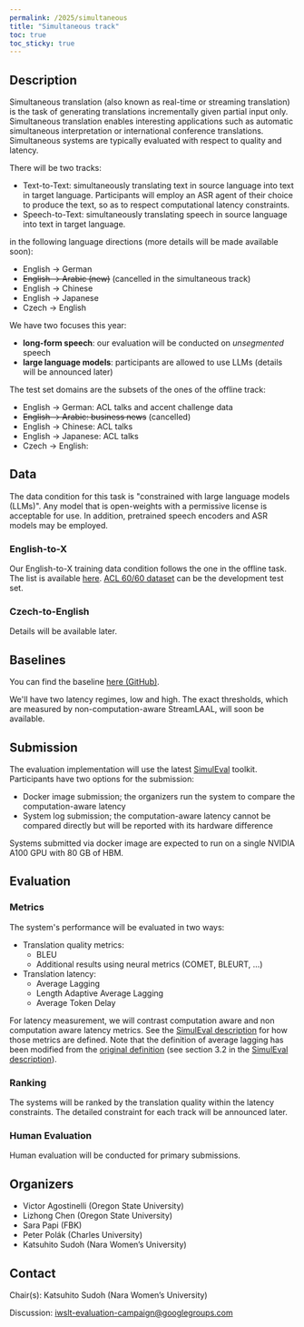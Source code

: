 ```yaml
---
permalink: /2025/simultaneous
title: "Simultaneous track"
toc: true
toc_sticky: true
---
```


<!--
Markdown notes: comments can be formed as in this example;
bulleted lines start with a - ;
if you want to have a line break either put a blank line in between the text or leave two spaces at the end of the line
-->

## Description
<!-- Description the task, the languages, and the type of data -->

Simultaneous translation (also known as real-time or streaming translation) is the task of generating translations incrementally given partial input only.
Simultaneous translation enables interesting applications such as automatic simultaneous interpretation or international conference translations.
Simultaneous systems are typically evaluated with respect to quality and latency.

There will be two tracks:
- Text-to-Text: simultaneously translating text in source language into text in target language. Participants will employ an ASR agent of their choice to produce the text, so as to respect computational latency constraints.
- Speech-to-Text: simultaneously translating speech in source language into text in target language.

in the following language directions (more details will be made available soon):

- English -> German
- ~~English -> Arabic (new)~~ (cancelled in the simultaneous track)
- English -> Chinese
- English -> Japanese
- Czech -> English

We have two focuses this year: 
- **long-form speech**: our evaluation will be conducted on *unsegmented* speech
- **large language models**: participants are allowed to use LLMs (details will be announced later)

The test set domains are the subsets of the ones of the offline track:
- English -> German: ACL talks and accent challenge data
- ~~English -> Arabic: business news~~ (cancelled)
- English -> Chinese: ACL talks
- English -> Japanese: ACL talks
- Czech -> English: 

## Data
<!-- Details description of the data and links to download -->
The data condition for this task is "constrained with large language models (LLMs)". Any model that is open-weights with a permissive license is acceptable for use. In addition, pretrained speech encoders and ASR models may be employed. 

### English-to-X
Our English-to-X training data condition follows the one in the offline task.
The list is available [here](https://iwslt.org/2025/offline#training-data-and-data-conditions).
[ACL 60/60 dataset](https://aclanthology.org/2023.iwslt-1.2/) can be the development test set.

### Czech-to-English
Details will be available later.

## Baselines
<!-- Links to the baselines to be used (descriptions, publications and/or links to models, code) -->

You can find the baseline 
[here (GitHub)](https://github.com/pe-trik/iwslt25-baselines/tree/master/experiments/acl6060_dev/de/fixed_segmenter).

We'll have two latency regimes, low and high.
The exact thresholds, which are measured by non-computation-aware StreamLAAL, will soon be available.

## Submission
<!-- Description of expected submission format and submission instructions -->
The evaluation implementation will use the latest [SimulEval](https://github.com/facebookresearch/SimulEval) toolkit.
Participants have two options for the submission:
- Docker image submission; the organizers run the system to compare the computation-aware latency
- System log submission; the computation-aware latency cannot be compared directly but will be reported with its hardware difference

Systems submitted via docker image are expected to run on a single NVIDIA A100 GPU with 80 GB of HBM. 

## Evaluation
<!-- Description of metrics used for evaluation, what the official ranking is based on, links to evaluation scripts -->

### Metrics
The system's performance will be evaluated in two ways:

- Translation quality metrics:
  - BLEU
  - Additional results using neural metrics (COMET, BLEURT, …)
- Translation latency:
  - Average Lagging
  - Length Adaptive Average Lagging
  - Average Token Delay

For latency measurement, we will contrast computation aware and non computation aware latency metrics.
See the [SimulEval description](https://arxiv.org/abs/2007.16193) for how those metrics are defined.
Note that the definition of average lagging has been modified from the [original definition](https://www.aclweb.org/anthology/P19-1289/) (see section 3.2 in the [SimulEval description](https://arxiv.org/abs/2007.16193)).

### Ranking
The systems will be ranked by the translation quality within the latency constraints.
The detailed constraint for each track will be announced later.

### Human Evaluation
Human evaluation will be conducted for primary submissions.

## Organizers
<!-- List of organizers' names and affiliations -->
- Victor Agostinelli (Oregon State University)
- Lizhong Chen (Oregon State University)
- Sara Papi (FBK)
- Peter Polák (Charles University)
- Katsuhito Sudoh (Nara Women’s University)

## Contact
<!-- Add chair(s) and their contact info, as well as standard google group -->
Chair(s): Katsuhito Sudoh (Nara Women’s University)

Discussion: <iwslt-evaluation-campaign@googlegroups.com>
